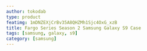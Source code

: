 ```yaml
---
author: tokodab
type: product
featimg: 1mDNZEXjCrBv35A8QHZMh1Sjc4OxG_xzB
title: Fargo Series Season 2 Samsung Galaxy S9 Case
tags: [samsung, galaxy, s9]
category: [samsung]
---
```

